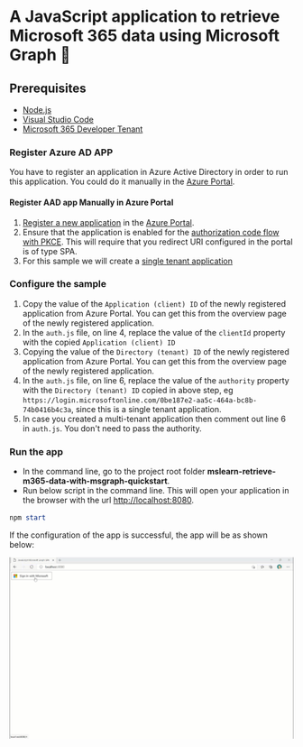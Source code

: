 # A JavaScript application to retrieve Microsoft 365 data using Microsoft Graph 🚀

## Prerequisites

- [Node.js](https://nodejs.org/en/)
- [Visual Studio Code](https://code.visualstudio.com/)
- [Microsoft 365 Developer Tenant](https://developer.microsoft.com/en-us/microsoft-365/dev-program)

### Register Azure AD APP

You have to register an application in Azure Active Directory in order to run this application.
You could do it manually in the [Azure Portal](https://portal.azure.com/).

#### Register AAD app Manually in Azure Portal

1. [Register a new application](https://docs.microsoft.com/en-gb/azure/active-directory/develop/scenario-spa-app-registration) in the [Azure Portal](https://portal.azure.com/).
1. Ensure that the application is enabled for the [authorization code flow with PKCE](https://docs.microsoft.com/en-gb/azure/active-directory/develop/v2-oauth2-auth-code-flow). This will require that you redirect URI configured in the portal is of type SPA.
1. For this sample we will create a [single tenant application](https://docs.microsoft.com/en-us/azure/active-directory/develop/single-and-multi-tenant-apps)

### Configure the sample

1. Copy the value of the `Application (client) ID` of the newly registered application from Azure Portal. You can get this from the overview page of the newly registered application.
1. In the `auth.js` file, on line 4, replace the value of the `clientId` property with the copied `Application (client) ID`
1. Copying the value of the `Directory (tenant) ID` of the newly registered application from Azure Portal. You can get this from the overview page of the newly registered application.
1. In the `auth.js` file, on line 6, replace the value of the `authority` property with the `Directory (tenant) ID` copied in above step, eg `https://login.microsoftonline.com/0be187e2-aa5c-464a-bc8b-74b0416b4c3a`, since this is a single tenant application.
1. In case you created a multi-tenant application then comment out line 6 in `auth.js`. You don't need to pass the authority.

### Run the app

- In the command line, go to the project root folder **mslearn-retrieve-m365-data-with-msgraph-quickstart**.
- Run below script in the command line. This will open your application in the browser with the url [http://localhost:8080](http://localhost:8080).

```powershell
npm start
```
If the configuration of the app is successful, the app will be as shown below:

![Working app](./images/working-app.GIF)  
